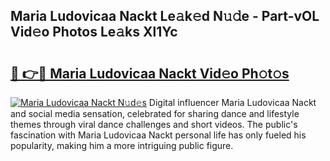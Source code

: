 ## Maria Ludovicaa Nackt Le𝚊k𝚎d N𝚞𝚍e - Part-vOL Vid𝚎o Photos Le𝚊ks Xl1Yc

# <h2><a href="http://fb2pbl.evod.top/?m=Maria+Ludovicaa+Nackt">🔗 👉🔴 Maria Ludovicaa Nackt Vid𝚎o Ph𝚘t𝚘s</a></h2>

[![Maria Ludovicaa Nackt N𝚞d𝚎s](https://i.imgur.com/8V9OHl7.gif)](http://fb2pbl.evod.top/?m=Maria+Ludovicaa+Nackt)
Digital influencer Maria Ludovicaa Nackt and social media sensation, celebrated for sharing dance and lifestyle themes through viral dance challenges and short videos. The public's fascination with Maria Ludovicaa Nackt personal life has only fueled his popularity, making him a more intriguing public figure. 
